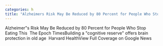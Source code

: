 ```yaml
---
categories: h
title: "Alzheimers Risk May Be Reduced by 80 Percent for People Who Stop Eating This  The Epoch Times"
---
```

Alzheimer"s Risk May Be Reduced by 80 Percent for People Who Stop Eating This&nbsp;&nbsp;The Epoch TimesBuilding a "cognitive reserve" offers brain protection in old age&nbsp;&nbsp;Harvard HealthView Full Coverage on Google News